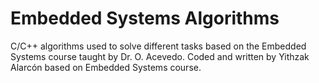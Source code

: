 # Embedded Systems Algorithms
C/C++ algorithms used to solve different tasks based on the Embedded Systems course taught by Dr. O. Acevedo. Coded and written by Yithzak Alarcón based on Embedded Systems course.
